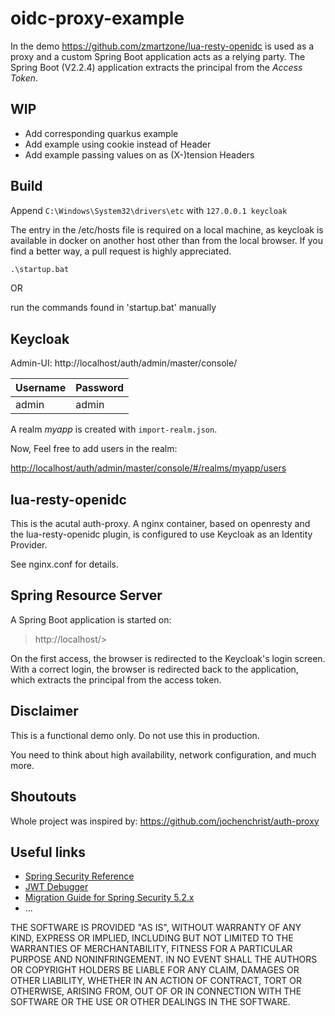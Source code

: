 oidc-proxy-example
===

In the demo <https://github.com/zmartzone/lua-resty-openidc> is used as a proxy and a custom Spring Boot application acts as a relying party. The Spring Boot (V2.2.4) application extracts the principal from the _Access Token_.

WIP
---

- Add corresponding quarkus example
- Add example using cookie instead of Header
- Add example passing values on as (X-)tension Headers

Build
---

Append `C:\Windows\System32\drivers\etc` with `127.0.0.1 keycloak`

The entry in the /etc/hosts file is required on a local machine, as keycloak is available in docker on another host other than from the local browser.
If you find a better way, a pull request is highly appreciated.

```cmd
.\startup.bat
```

OR

run the commands found in 'startup.bat' manually

Keycloak
---

Admin-UI: http://localhost/auth/admin/master/console/

| Username      | Password      |
| ------------- | ------------- |
| admin         | admin         |

A realm _myapp_ is created with `import-realm.json`.

Now, Feel free to add users in the realm:

<http://localhost/auth/admin/master/console/#/realms/myapp/users>

lua-resty-openidc
---

This is the acutal auth-proxy.
A nginx container, based on openresty and the lua-resty-openidc plugin, is configured to use Keycloak as an Identity Provider.

See nginx.conf for details.

Spring Resource Server
---

A Spring Boot application is started on:

>http://localhost/>

On the first access, the browser is redirected to the Keycloak's login screen.
With a correct login, the browser is redirected back to the application, which extracts the principal from the access token.

Disclaimer
---

This is a functional demo only. 
Do not use this in production.

You need to think about high availability, network configuration, and much more.

Shoutouts
---

Whole project was inspired by: <https://github.com/jochenchrist/auth-proxy>

Useful links
---

- [Spring Security Reference](https://docs.spring.io/spring-security/site/docs/current/reference/html5/#oauth2resourceserver)
- [JWT Debugger](https://jwt.io/)
- [Migration Guide for Spring Security 5.2.x](https://github.com/spring-projects/spring-security/wiki/OAuth-2.0-Migration-Guide)
- ...

THE SOFTWARE IS PROVIDED "AS IS", WITHOUT WARRANTY OF ANY KIND, EXPRESS OR
IMPLIED, INCLUDING BUT NOT LIMITED TO THE WARRANTIES OF MERCHANTABILITY,
FITNESS FOR A PARTICULAR PURPOSE AND NONINFRINGEMENT. IN NO EVENT SHALL THE
AUTHORS OR COPYRIGHT HOLDERS BE LIABLE FOR ANY CLAIM, DAMAGES OR OTHER
LIABILITY, WHETHER IN AN ACTION OF CONTRACT, TORT OR OTHERWISE, ARISING FROM,
OUT OF OR IN CONNECTION WITH THE SOFTWARE OR THE USE OR OTHER DEALINGS IN THE
SOFTWARE.
